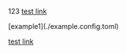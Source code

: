 
123 [test link](./.gitignore)
<p></p>
 [example1](./example.config.toml)
 
 [test link](./example.config.toml)
